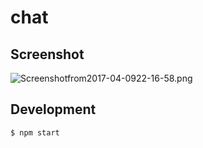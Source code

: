 # chat

## Screenshot
![Screenshotfrom2017-04-0922-16-58.png](http://sv1.upsieutoc.com/2017/04/09/Screenshotfrom2017-04-0922-16-58.png)

## Development
```sh
$ npm start
```

